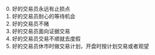 0. 好的交易员永远有止损点
1. 好的交易员耐心的等待机会
2. 好的交易员不赌
4. 好的交易员面向证据交易
5. 好的交易员交易不顺就去度假
6. 好的交易员休市时做交易计划，开盘时按计划交易或者观望